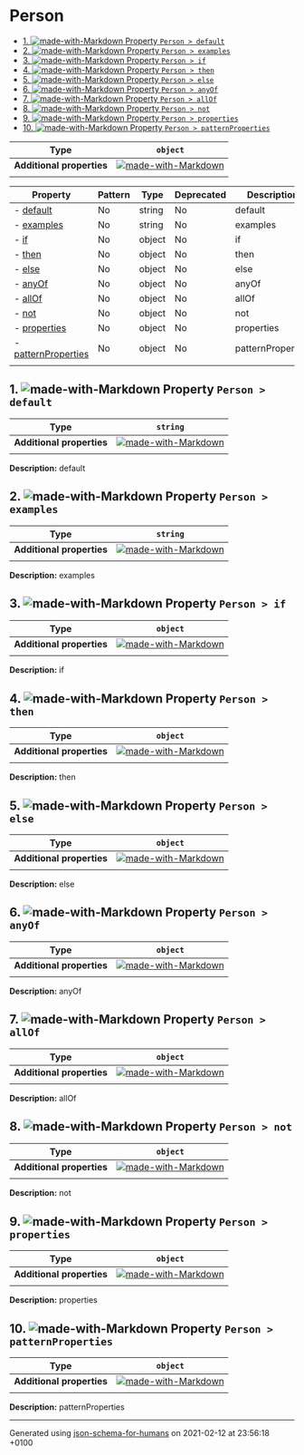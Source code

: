 # Person

- [1. ![made-with-Markdown](https://img.shields.io/badge/Optional-yellow) Property `Person > default`](#default)
- [2. ![made-with-Markdown](https://img.shields.io/badge/Optional-yellow) Property `Person > examples`](#examples)
- [3. ![made-with-Markdown](https://img.shields.io/badge/Optional-yellow) Property `Person > if`](#if)
- [4. ![made-with-Markdown](https://img.shields.io/badge/Optional-yellow) Property `Person > then`](#then)
- [5. ![made-with-Markdown](https://img.shields.io/badge/Optional-yellow) Property `Person > else`](#else)
- [6. ![made-with-Markdown](https://img.shields.io/badge/Optional-yellow) Property `Person > anyOf`](#anyOf)
- [7. ![made-with-Markdown](https://img.shields.io/badge/Optional-yellow) Property `Person > allOf`](#allOf)
- [8. ![made-with-Markdown](https://img.shields.io/badge/Optional-yellow) Property `Person > not`](#not)
- [9. ![made-with-Markdown](https://img.shields.io/badge/Optional-yellow) Property `Person > properties`](#properties)
- [10. ![made-with-Markdown](https://img.shields.io/badge/Optional-yellow) Property `Person > patternProperties`](#patternProperties)

| Type | `object` |
| ---- | --- |
| **Additional properties** |[![made-with-Markdown](https://img.shields.io/badge/Any%20type-allowed-green)](# "Additional Properties of any type are allowed.")|
|  |  |

| Property | Pattern | Type | Deprecated | Description |
| -------- | ------- | ---- | ---------- | ----------- |
|-  [default](#default)|No|string|No|default|
|-  [examples](#examples)|No|string|No|examples|
|-  [if](#if)|No|object|No|if|
|-  [then](#then)|No|object|No|then|
|-  [else](#else)|No|object|No|else|
|-  [anyOf](#anyOf)|No|object|No|anyOf|
|-  [allOf](#allOf)|No|object|No|allOf|
|-  [not](#not)|No|object|No|not|
|-  [properties](#properties)|No|object|No|properties|
|-  [patternProperties](#patternProperties)|No|object|No|patternProperties|
|  |  |  |  |  |

## <a name="default"></a>1. ![made-with-Markdown](https://img.shields.io/badge/Optional-yellow) Property `Person > default`

| Type | `string` |
| ---- | --- |
| **Additional properties** |[![made-with-Markdown](https://img.shields.io/badge/Any%20type-allowed-green)](# "Additional Properties of any type are allowed.")|
|  |  |

**Description:** default

## <a name="examples"></a>2. ![made-with-Markdown](https://img.shields.io/badge/Optional-yellow) Property `Person > examples`

| Type | `string` |
| ---- | --- |
| **Additional properties** |[![made-with-Markdown](https://img.shields.io/badge/Any%20type-allowed-green)](# "Additional Properties of any type are allowed.")|
|  |  |

**Description:** examples

## <a name="if"></a>3. ![made-with-Markdown](https://img.shields.io/badge/Optional-yellow) Property `Person > if`

| Type | `object` |
| ---- | --- |
| **Additional properties** |[![made-with-Markdown](https://img.shields.io/badge/Any%20type-allowed-green)](# "Additional Properties of any type are allowed.")|
|  |  |

**Description:** if

## <a name="then"></a>4. ![made-with-Markdown](https://img.shields.io/badge/Optional-yellow) Property `Person > then`

| Type | `object` |
| ---- | --- |
| **Additional properties** |[![made-with-Markdown](https://img.shields.io/badge/Any%20type-allowed-green)](# "Additional Properties of any type are allowed.")|
|  |  |

**Description:** then

## <a name="else"></a>5. ![made-with-Markdown](https://img.shields.io/badge/Optional-yellow) Property `Person > else`

| Type | `object` |
| ---- | --- |
| **Additional properties** |[![made-with-Markdown](https://img.shields.io/badge/Any%20type-allowed-green)](# "Additional Properties of any type are allowed.")|
|  |  |

**Description:** else

## <a name="anyOf"></a>6. ![made-with-Markdown](https://img.shields.io/badge/Optional-yellow) Property `Person > anyOf`

| Type | `object` |
| ---- | --- |
| **Additional properties** |[![made-with-Markdown](https://img.shields.io/badge/Any%20type-allowed-green)](# "Additional Properties of any type are allowed.")|
|  |  |

**Description:** anyOf

## <a name="allOf"></a>7. ![made-with-Markdown](https://img.shields.io/badge/Optional-yellow) Property `Person > allOf`

| Type | `object` |
| ---- | --- |
| **Additional properties** |[![made-with-Markdown](https://img.shields.io/badge/Any%20type-allowed-green)](# "Additional Properties of any type are allowed.")|
|  |  |

**Description:** allOf

## <a name="not"></a>8. ![made-with-Markdown](https://img.shields.io/badge/Optional-yellow) Property `Person > not`

| Type | `object` |
| ---- | --- |
| **Additional properties** |[![made-with-Markdown](https://img.shields.io/badge/Any%20type-allowed-green)](# "Additional Properties of any type are allowed.")|
|  |  |

**Description:** not

## <a name="properties"></a>9. ![made-with-Markdown](https://img.shields.io/badge/Optional-yellow) Property `Person > properties`

| Type | `object` |
| ---- | --- |
| **Additional properties** |[![made-with-Markdown](https://img.shields.io/badge/Any%20type-allowed-green)](# "Additional Properties of any type are allowed.")|
|  |  |

**Description:** properties

## <a name="patternProperties"></a>10. ![made-with-Markdown](https://img.shields.io/badge/Optional-yellow) Property `Person > patternProperties`

| Type | `object` |
| ---- | --- |
| **Additional properties** |[![made-with-Markdown](https://img.shields.io/badge/Any%20type-allowed-green)](# "Additional Properties of any type are allowed.")|
|  |  |

**Description:** patternProperties

----------------------------------------------------------------------------------------------------------------------------
Generated using [json-schema-for-humans](https://github.com/coveooss/json-schema-for-humans) on 2021-02-12 at 23:56:18 +0100